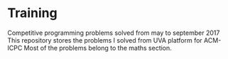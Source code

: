 # Training

Competitive programming problems solved from may to september 2017
This repository stores the problems I solved from UVA platform for ACM-ICPC
Most of the problems belong to the maths section.
